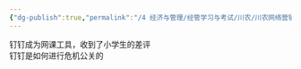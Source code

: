 ```yaml
---
{"dg-publish":true,"permalink":"/4 经济与管理/经管学习与考试/川农/川农网络营销/20201110/","title":"20201110"}
---
```



钉钉成为网课工具，收到了小学生的差评  
钉钉是如何进行危机公关的